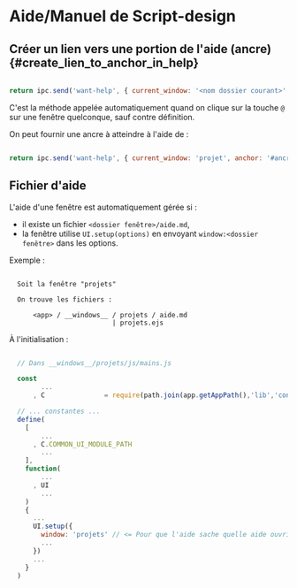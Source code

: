 # Aide/Manuel de Script-design

## Créer un lien vers une portion de l'aide (ancre) {#create_lien_to_anchor_in_help}

```js

return ipc.send('want-help', { current_window: '<nom dossier courant>' })

```

C'est la méthode appelée automatiquement quand on clique sur la touche `@` sur une fenêtre quelconque, sauf contre définition.

On peut fournir une ancre à atteindre à l'aide de :

```js

return ipc.send('want-help', { current_window: 'projet', anchor: '#ancre' })

```

## Fichier d'aide

L'aide d'une fenêtre est automatiquement gérée si :

* il existe un fichier `<dossier fenêtre>/aide.md`,
* la fenêtre utilise `UI.setup(options)` en envoyant `window:<dossier fenêtre>` dans les options.

Exemple :

```

  Soit la fenêtre "projets"

  On trouve les fichiers :

      <app> / __windows__ / projets / aide.md
                          | projets.ejs

```

À l'initialisation :

```js

  // Dans __windows__/projets/js/mains.js

  const
        ...
      , C               = require(path.join(app.getAppPath(),'lib','constants.js'))

  // ... constantes ...
  define(
    [
        ...
      , C.COMMON_UI_MODULE_PATH
        ...
    ],
    function(
        ...
      , UI
        ...
    )
    {
      ...
      UI.setup({
        window: 'projets' // <= Pour que l'aide sache quelle aide ouvrir
        ...
      })
      ...
    }
  )
```
